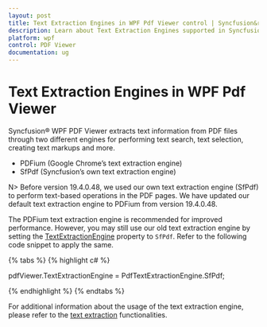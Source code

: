 ```yaml
---
layout: post
title: Text Extraction Engines in WPF Pdf Viewer control | Syncfusion&reg;
description: Learn about Text Extraction Engines supported in Syncfusion&reg; Essential Studio&reg; WPF Pdf Viewer control, its elements and more.
platform: wpf
control: PDF Viewer
documentation: ug
---
```


# Text Extraction Engines in WPF Pdf Viewer

Syncfusion&reg; WPF PDF Viewer extracts text information from PDF files through two different engines for performing text search, text selection, creating text markups and more.

* PDFium (Google Chrome’s text extraction engine)
* SfPdf (Syncfusion’s own text extraction engine)

N> Before version 19.4.0.48, we used our own text extraction engine (SfPdf) to perform text-based operations in the PDF pages. We have updated our default text extraction engine to PDFium from version 19.4.0.48. 

The PDFium text extraction engine is recommended for improved performance. However, you may still use our old text extraction engine by setting the [TextExtractionEngine](https://help.syncfusion.com/cr/wpf/Syncfusion.Windows.PdfViewer.PdfViewerControl.html#Syncfusion_Windows_PdfViewer_PdfViewerControl_TextExtractionEngine) property to `SfPdf`. Refer to the following code snippet to apply the same.

{% tabs %}
{% highlight c# %}

pdfViewer.TextExtractionEngine = PdfTextExtractionEngine.SfPdf;

{% endhighlight %}
{% endtabs %}

For additional information about the usage of the text extraction engine, please refer to the [text extraction](https://help.syncfusion.com/wpf/pdf-viewer/extract-text-from-pdf) functionalities.